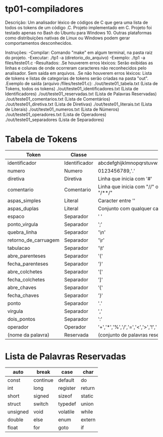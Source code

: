 # tp01-compiladores

Descrição: Um analisador léxico de códigos de C que gera uma lista de todos os tokens de um código .C. Projeto implementado em C.
Projeto foi testado apenas no Bash do Ubuntu para Windows 10. Outras plataformas como distribuições nativas de Linux ou Windows podem gerar comportamentos desconhecidos.

Instruções:
  -Compilar: Comando "make" em algum terminal, na pasta raiz do projeto.
  -Executar: ./tp1 -a (diretorio_do_arquivo)
  -Exemplo: ./tp1 -a files/teste01.c
  -Resultados:
    .Se houverem erros léxicos: Serão exibidas as linhas e colunas de onde ocorreram caracteres não reconhecidos pelo analisador. Sem saída em arquivos.
    .Se não houverem erros léxicos: Lista de tokens e listas de categorias de tokens serão criadas na pasta "out".
    .Exemplo de saída (arquivo /files/teste01.c):
      ./out/teste01_tabela.txt (Lista de Tokens, todos os tokens)
      ./out/teste01_identificadores.txt (Lista de Identificadores)
      ./out/teste01_reservadas.txt (Lista de Palavras Reservadas)
      ./out/teste01_comentarios.txt (Lista de Comentários)
      ./out/teste01_diretiva.txt (Lista de Diretivas)
      ./out/teste01_literais.txt (Lista de Literais)
      ./out/teste01_numeros.txt (Lista de Números)
      ./out/teste01_operadores.txt (Lista de Operadores)
      ./out/teste01_separadores (Lista de Separadores)
 
 # Tabela de Tokens
 
| Token                | Classe        | Conjunto                                                                 |
|----------------------|---------------|--------------------------------------------------------------------------|
| identificador        | Identificador | abcdefghijklmnopqrstuvwxyzABCDEFGHIJKLMNOPQRSTUVWXYZ                     |
| numero               | Numero        | 0123456789,'.'                                                           |
| diretiva             | Diretiva      | Linha que inicia com '#'                                                 |
| comentario           | Comentario    | Linha que inicia com "//" ou conjunto com qualquer caracter entre "/**/" |
| aspas_simples        | Literal       | Caracter entre ''                                                        |
| aspas_duplas         | Literal       | Conjunto com qualquer caracter entre ""                                  |
| espaco               | Separador     | ' '                                                                      |
| ponto_virgula        | Separador     | ';'                                                                      |
| quebra_linha         | Separador     | '\n'                                                                     |
| retorno_de_carruagem | Separador     | '\r'                                                                     |
| tabulacao            | Separador     | '\t'                                                                     |
| abre_parenteses      | Separador     | '('                                                                      |
| fecha_parenteses     | Separador     | ')'                                                                      |
| abre_colchetes       | Separador     | '['                                                                      |
| fecha_colchetes      | Separador     | ']'                                                                      |
| abre_chaves          | Separador     | '{'                                                                      |
| fecha_chaves         | Separador     | '}'                                                                      |
| ponto                | Separador     | '.'                                                                      |
| virgula              | Separador     | ','                                                                      |
| dois_pontos          | Separador     | ':'                                                                      |
| operador             | Operador      | '+','*','%','/','=','<','>','!','|','&','~','^','-','?'                  |
| (nome da palavra)    | Reservada     | (conjunto de palavras reservadas)                                        |

# Lista de Palavras Reservadas

| auto     | break    | case     | char   |
|----------|----------|----------|--------|
| const    | continue | default  | do     |
| int      | long     | register | return |
| short    | signed   | sizeof   | static |
| struct   | switch   | typedef  | union  |
| unsigned | void     | volatile | while  |
| double   | else     | enum     | extern |
| float    | for      | goto     | if     |
